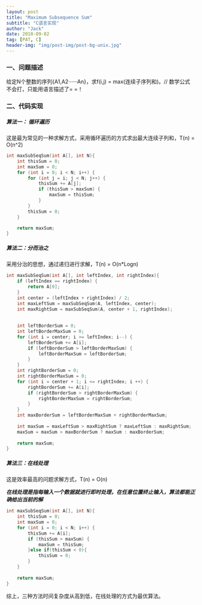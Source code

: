 ```yaml
---
layout: post
title: "Maximum Subsequence Sum"
subtitle: "C语言实现"
author: "Jack"
date: 2010-09-02
tag: [PAT, C]
header-img: "img/post-img/post-bg-unix.jpg"
---
```


### 一、问题描述

给定N个整数的序列{A1,A2······An}，求f(i,j) = max(连续子序列和)。// 数学公式不会打，只能用语言描述了= =！

### 二、代码实现

##### 算法一： 循环遍历

这是最为常见的一种求解方式，采用循环遍历的方式求出最大连续子列和，T(n) = O(n^2)

```c
int maxSubSeqSum(int A[], int N){
    int thisSum = 0;
    int maxSum = 0;
    for (int i = 0; i < N; i++) {
        for (int j = i; j < N; j++) {
            thisSum += A[j];
            if (thisSum > maxSum) {
                maxSum = thisSum;
            }
        }
        thisSum = 0;
    }

    return maxSum;
}
```

##### 算法二：分而治之

采用分治的思想，通过递归进行求解，T(n) = O(n*Logn)

```c
int maxSubSeqSum(int A[], int leftIndex, int rightIndex){
    if (leftIndex == rightIndex) {
        return A[0];
    }
    int center = (leftIndex + rightIndex) / 2;
    int maxLeftSum = maxSubSeqSum(A, leftIndex, center);
    int maxRightSum = maxSubSeqSum(A, center + 1, rightIndex);
    
    
    int leftBorderSum = 0;
    int leftBorderMaxSum = 0;
    for (int i = center; i >= leftIndex; i--) {
        leftBorderSum += A[i];
        if (leftBorderSum > leftBorderMaxSum) {
            leftBorderMaxSum = leftBorderSum;
        }
    }
    int rightBorderSum = 0;
    int rightBorderMaxSum = 0;
    for (int i = center + 1; i <= rightIndex; i ++) {
        rightBorderSum += A[i];
        if (rightBorderSum > rightBorderMaxSum) {
            rightBorderMaxSum = rightBorderSum;
        }
    }
    int maxBorderSum = leftBorderMaxSum + rightBorderMaxSum;
    
    int maxSum = maxLeftSum > maxRightSum ? maxLeftSum : maxRightSum;
    maxSum = maxSum > maxBorderSum ? maxSum : maxBorderSum;
    
    return maxSum;
}
```

##### 算法三：在线处理

这是效率最高的问题求解方式，T(n) = O(n)

***在线处理是指每输入一个数据就进行即时处理，在任意位置终止输入，算法都能正确给出当前的解***

```c
int maxSubSeqSum(int A[], int N){
    int thisSum = 0;
    int maxSum = 0;
    for (int i = 0; i < N; i++) {
        thisSum += A[i];
        if (thisSum > maxSum) {
            maxSum = thisSum;
        }else if(thisSum < 0){
            thisSum = 0;
        }
    }
    
    return maxSum;
}
```

综上，三种方法时间复杂度从高到低，在线处理的方式为最优算法。